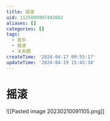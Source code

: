 ```yaml
---
title: 摇滚
uid: 1125899907442682
aliases: []
categories: []
tags:
  - 音乐
  - 摇滚
  - 关系图
createTime: '2024-04-17 09:55:17'
updateTime: '2024-04-19 15:45:34'
---
```


# 摇滚

![[Pasted image 20230210091105.png]]
